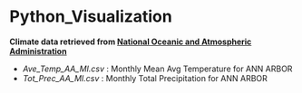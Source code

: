 # Python_Visualization

**Climate data retrieved from [National Oceanic and Atmospheric Administration](https://w2.weather.gov/climate/xmacis.php?wfo=dtx)**

- *Ave_Temp_AA_MI.csv* : Monthly Mean Avg Temperature for ANN ARBOR
- *Tot_Prec_AA_MI.csv* : Monthly Total Precipitation for ANN ARBOR
